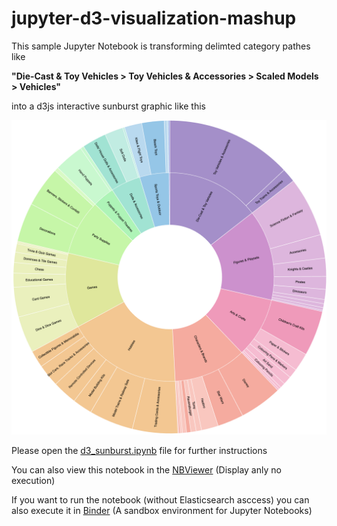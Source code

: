 # jupyter-d3-visualization-mashup

This sample Jupyter Notebook is transforming delimted category pathes like 

**"Die-Cast & Toy Vehicles > Toy Vehicles & Accessories > Scaled Models > Vehicles"**

into a d3js interactive sunburst graphic like this

![Sunburst example][sunburst_example]



Please open the [d3_sunburst.ipynb] file for further instructions 

You can also view this notebook in the [NBViewer] (Display anly no execution) 

If you want to run the notebook (without Elasticsearch asccess) you can also execute it in [Binder] (A sandbox environment for Jupyter Notebooks) 

[d3_sunburst.ipynb]: https://github.com/thweidemann/jupyter-d3-visualization-mashup/blob/master/d3_sunburst.ipynb
[NBViewer]: https://nbviewer.jupyter.org/github/thweidemann/jupyter-d3-visualization-mashup/blob/master/d3_sunburst.ipynb
[Binder]: https://mybinder.org/v2/gh/thweidemann/jupyter-d3-visualization-mashup/master?filepath=d3_sunburst.ipynb
[sunburst_example]: https://github.com/thweidemann/jupyter-d3-visualization-mashup/blob/master/sunburst.png "Sunburst example"
